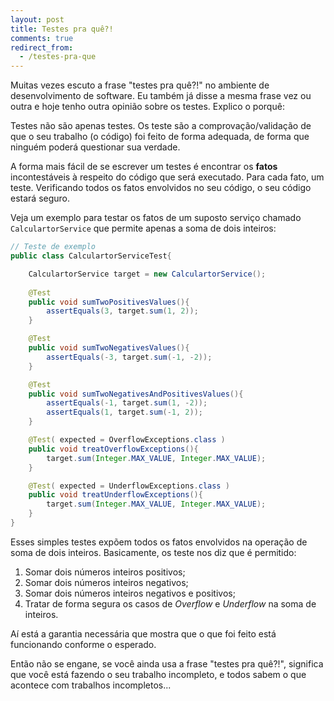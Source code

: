 ```yaml
---
layout: post
title: Testes pra quê?!
comments: true
redirect_from:
  - /testes-pra-que
---
```


Muitas vezes escuto a frase "testes pra quê?!" no ambiente de desenvolvimento de software. Eu também já disse a mesma frase vez ou outra e hoje tenho outra opinião sobre os testes. Explico o porquê:

Testes não são apenas testes. Os teste são a comprovação/validação de que o seu trabalho (o código) foi feito de forma adequada, de forma que ninguém poderá questionar sua verdade.

A forma mais fácil de se escrever um testes é encontrar os **fatos** incontestáveis à respeito do código que será executado. Para cada fato, um teste. Verificando todos os fatos envolvidos no seu código, o seu código estará seguro.

Veja um exemplo para testar os fatos de um suposto serviço chamado `CalculartorService` que permite apenas a soma de dois inteiros:

```java
// Teste de exemplo
public class CalculartorServiceTest{

	CalculartorService target = new CalculartorService();
	
	@Test
	public void sumTwoPositivesValues(){
		assertEquals(3, target.sum(1, 2));
	}

	@Test
	public void sumTwoNegativesValues(){
		assertEquals(-3, target.sum(-1, -2));
	}

	@Test
	public void sumTwoNegativesAndPositivesValues(){
		assertEquals(-1, target.sum(1, -2));
		assertEquals(1, target.sum(-1, 2));
	}

	@Test( expected = OverflowExceptions.class )
	public void treatOverflowExceptions(){
		target.sum(Integer.MAX_VALUE, Integer.MAX_VALUE);
	}

	@Test( expected = UnderflowExceptions.class )
	public void treatUnderflowExceptions(){
		target.sum(Integer.MAX_VALUE, Integer.MAX_VALUE);
	}
}

```

Esses simples testes expõem todos os fatos envolvidos na operação de soma de dois inteiros. Basicamente, os teste nos diz que é permitido: 

1. Somar dois números inteiros positivos;
1. Somar dois números inteiros negativos;
1. Somar dois números inteiros negativos e positivos;
1. Tratar de forma segura os casos de _Overflow_ e _Underflow_ na soma de inteiros.


Aí está a garantia necessária que mostra que o que foi feito está funcionando conforme o esperado.

Então não se engane, se você ainda usa a frase "testes pra quê?!", significa que você está fazendo o seu trabalho incompleto, e todos sabem o que acontece com trabalhos incompletos...
